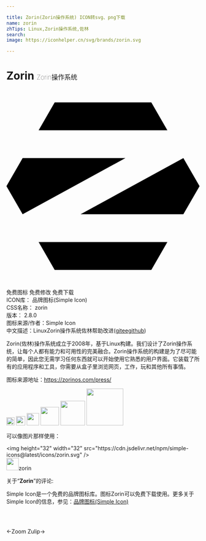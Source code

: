 ```yaml
---

title: Zorin(Zorin操作系统) ICON转svg、png下载
name: zorin
zhTips: Linux,Zorin操作系统,佐林
search: 
image: https://iconhelper.cn/svg/brands/zorin.svg

---
```


# Zorin  <small style="font-size: 60%;font-weight: 100">Zorin操作系统</small>

<div id="svg" class="svg-wrap">
<svg role="img" viewBox="0 0 24 24" xmlns="http://www.w3.org/2000/svg"><title>Zorin icon</title><path d="M4 18.944L5.995 22.4h12.01L20 18.944H4zM24 12l-2.013 3.488H9.216l12.771-6.976L24 12zM0 12l2.013-3.488h12.771L2.013 15.488 0 12zm4-6.944L5.995 1.6h12.01L20 5.056H4z"/></svg>
</div>
<detail full-name='zorin'></detail>

<div class="detail-page">
<p>
<span><span class="badge-success badge">免费图标</span> <span class="badge-success badge">免费修改</span>  <span class="badge-success badge">免费下载</span> </span>
<br/>
<span>
ICON库：
<span class="badge-secondary badge">品牌图标(Simple Icon)</span> 
</span>
<br/>
<span>
CSS名称：
<span class="badge-secondary badge">zorin</span> 
</span>

<br/>
<span>
版本：
<span class="badge-secondary badge">2.8.0</span> 
</span>
<br/>
<span>图标来源/作者：<span class="badge-light badge">Simple Icon</span></span> 
<br/>
<span class="zh-detail">中文描述：<span class="badge-primary badge">Linux</span><span class="badge-primary badge">Zorin操作系统</span><span class="badge-primary badge">佐林</span><span class="help-link"><span>帮助改进</span>(<a href="https://gitee.com/liuwave/icon-helper/edit/master/json/brands/zorin.json" target="_blank" rel="noopener noreferrer">gitee</a><a href="https://github.com/liuwave/icon-helper/edit/master/json/brands/zorin.json" target="_blank" rel="noopener noreferrer">github</a></span>)</span><br/>
</p>
</div><div class="description description alert alert-light"><p>Zorin(佐林)操作系统成立于2008年，基于Linux构建。我们设计了Zorin操作系统，让每个人都有能力和可用性的完美融合。Zorin操作系统的构建是为了尽可能的简单，因此您无需学习任何东西就可以开始使用它熟悉的用户界面。它装载了所有的应用程序和工具，你需要从盒子里浏览网页，工作，玩和其他所有事情。</p><p>图标来源地址：<a href="https://zorinos.com/press/" target="_blank" rel="noopener noreferrer">https://zorinos.com/press/</a></p></div>
<div class="alert alert-dark">
<img height="21" width="21" src="https://cdn.jsdelivr.net/npm/simple-icons@latest/icons/zorin.svg" />
<img height="24" width="24" src="https://cdn.jsdelivr.net/npm/simple-icons@latest/icons/zorin.svg" />
<img height="32" width="32" src="https://cdn.jsdelivr.net/npm/simple-icons@latest/icons/zorin.svg" />
<img height="48" width="48" src="https://cdn.jsdelivr.net/npm/simple-icons@latest/icons/zorin.svg" />
<img height="64" width="64" src="https://cdn.jsdelivr.net/npm/simple-icons@latest/icons/zorin.svg" />
<img height="96" width="96" src="https://cdn.jsdelivr.net/npm/simple-icons@latest/icons/zorin.svg" />

</div>
<div>
  <p>可以像图片那样使用：    
  </p>
  <div class="alert alert-primary" style="font-size: 14px">
    &lt;img height="32" width="32" src="https://cdn.jsdelivr.net/npm/simple-icons@latest/icons/zorin.svg" /&gt;
    <copy-btn content='<img height="32" width="32" src="https://cdn.jsdelivr.net/npm/simple-icons@latest/icons/zorin.svg" />'></copy-btn>
  </div>
  <div class="alert alert-secondary">
    <img height="32" width="32" src="https://cdn.jsdelivr.net/npm/simple-icons@latest/icons/zorin.svg" />zorin
    <copy-btn content="zorin" btn-title="复制图标名称"></copy-btn>
  </div>
</div>
<div class="icon-detail__container">
<p>关于“<b>Zorin</b>”的评论:</p>
</div>
<Vssue title="关于“Zorin”的评论" />
<div><p>Simple Icon是一个免费的品牌图标库。图标Zorin可以免费下载使用。更多关于  Simple Icon的信息，参见：<a target="_blank" href="https://iconhelper.cn/brands.html">品牌图标(Simple Icon)</a>
</p></div>


<div style="padding:2rem 0 " class="page-nav"><p class="inner"><span class="prev">←<router-link to="/icon/zoom.html">Zoom</router-link></span> <span class="next"><router-link to="/icon/zulip.html">Zulip</router-link>→</span></p></div>
